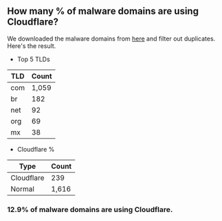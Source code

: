 ## How many % of malware domains are using Cloudflare?


We downloaded the malware domains from [here](https://urlhaus.abuse.ch) and filter out duplicates.
Here's the result.


[//]: # (start replacement)


- Top 5 TLDs

| TLD | Count |
| --- | --- |
| com | 1,059 |
| br | 182 |
| net | 92 |
| org | 69 |
| mx | 38 |


- Cloudflare %

| Type | Count |
| --- | --- |
| Cloudflare | 239 |
| Normal | 1,616 |


### 12.9% of malware domains are using Cloudflare.